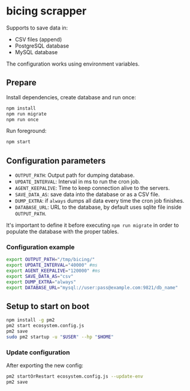 # bicing scrapper

Supports to save data in:
  - CSV files (append)
  - PostgreSQL database
  - MySQL database

The configuration works using environment variables.

## Prepare
Install dependencies, create database and run once:
```sh
npm install
npm run migrate
npm run once
```

Run foreground:
```sh
npm start
```

## Configuration parameters
 * `OUTPUT_PATH`: Output path for dumping database.
 * `UPDATE_INTERVAL`: Interval in ms to run the cron job.
 * `AGENT_KEEPALIVE`: Time to keep connection alive to the servers.
 * `SAVE_DATA_AS`: save data into the database or as a CSV file.
 * `DUMP_EXTRA`: if `always` dumps all data every time the cron job finishes.
 * `DATABASE_URL`: URL to the database, by default uses sqlite file inside `OUTPUT_PATH`.

It's important to define it before executing `npm run migrate` in order to populate the database with the proper tables.

### Configuration example
```sh
export OUTPUT_PATH="/tmp/bicing/"
export UPDATE_INTERVAL="40000" #ms
export AGENT_KEEPALIVE="120000" #ms
export SAVE_DATA_AS="csv"
export DUMP_EXTRA="always"
export DATABASE_URL="mysql://user:pass@example.com:9821/db_name"
```

## Setup to start on boot

```sh
npm install -g pm2
pm2 start ecosystem.config.js
pm2 save
sudo pm2 startup -u "$USER" --hp "$HOME"
```

### Update configuration
After exporting the new config:
```sh
pm2 startOrRestart ecosystem.config.js --update-env
pm2 save
```
